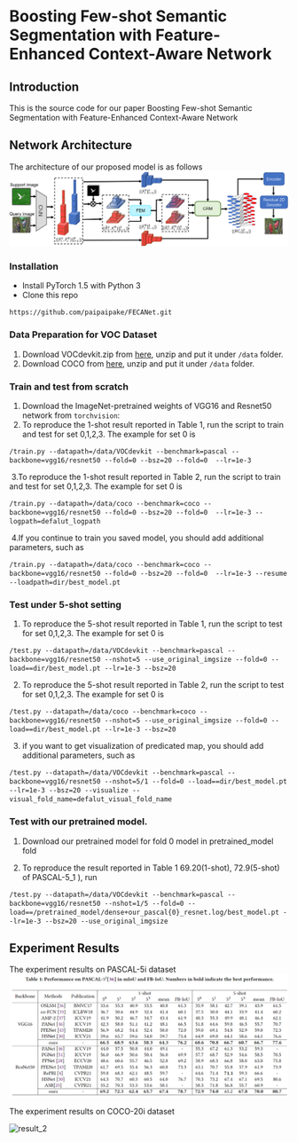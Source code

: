 # Boosting Few-shot Semantic Segmentation with Feature-Enhanced Context-Aware Network


Introduction
------------
This is the source code for our paper Boosting Few-shot Semantic Segmentation with Feature-Enhanced Context-Aware Network

Network Architecture
--------------------
The architecture of our proposed model is as follows
![network](framework.png)

### Installation
* Install PyTorch 1.5 with Python 3 
* Clone this repo
```
https://github.com/paipaipake/FECANet.git
```

### Data Preparation for VOC Dataset

1. Download VOCdevkit.zip from [here](https://smcp-sh.oss-cn-shanghai.aliyuncs.com/VOCdevkit.zip), unzip and put it under `/data` folder.
2. Download COCO from [here](https://cocodataset.org/#download), unzip and put it under `/data` folder.


### Train and test from scratch 

1. Download the ImageNet-pretrained weights of VGG16 and Resnet50 network from `torchvision`: 
2. To reproduce the 1-shot result reported in Table 1, run the script to train and test for set 0,1,2,3. The example for set 0 is 

```
/train.py --datapath=/data/VOCdevkit --benchmark=pascal --backbone=vgg16/resnet50 --fold=0 --bsz=20 --fold=0  --lr=1e-3 
```

​	3.To reproduce the 1-shot result reported in Table 2, run the script to train and test for set 0,1,2,3. The example for set 0 is 

```
/train.py --datapath=/data/coco --benchmark=coco --backbone=vgg16/resnet50 --fold=0 --bsz=20 --fold=0  --lr=1e-3 --logpath=defalut_logpath
```

​	4.If you continue to train you saved  model, you should add additional parameters, such as

```
/train.py --datapath=/data/coco --benchmark=coco --backbone=vgg16/resnet50 --fold=0 --bsz=20 --fold=0  --lr=1e-3 --resume --loadpath=dir/best_model.pt
```

### Test under 5-shot setting

1. To reproduce the 5-shot result reported in Table 1, run the script to test for set 0,1,2,3. The example for set 0 is 

```
/test.py --datapath=/data/VOCdevkit --benchmark=pascal --backbone=vgg16/resnet50 --nshot=5 --use_original_imgsize --fold=0 --load==dir/best_model.pt --lr=1e-3 --bsz=20
```

2. To reproduce the 5-shot result reported in Table 2, run the script to test for set 0,1,2,3. The example for set 0 is 

```
/test.py --datapath=/data/coco --benchmark=coco --backbone=vgg16/resnet50 --nshot=5 --use_original_imgsize --fold=0 --load==dir/best_model.pt --lr=1e-3 --bsz=20
```

3. if you want  to get visualization of predicated map, you should add additional parameters, such as

```
/test.py --datapath=/data/VOCdevkit --benchmark=pascal --backbone=vgg16/resnet50 --nshot=5/1 --fold=0 --load==dir/best_model.pt  --lr=1e-3 --bsz=20 --visualize --visual_fold_name=defalut_visual_fold_name
```

### Test with our pretrained model.

1. Download our pretrained model for fold 0 model in pretrained_model fold 

2. To reproduce the result reported in Table 1 69.20(1-shot), 72.9(5-shot) of PASCAL-5_1 ), run 
```
/test.py --datapath=/data/VOCdevkit --benchmark=pascal --backbone=vgg16/resnet50 --nshot=1/5 --fold=0 --load==/pretrained_model/dense+our_pascal{0}_resnet.log/best_model.pt --lr=1e-3 --bsz=20 --use_original_imgsize
```

Experiment Results
--------------------
The experiment results on PASCAL-5i dataset
![result_1](result_1.png)

The experiment results on COCO-20i dataset

![result_2](F:\FECANet\result_2.png)